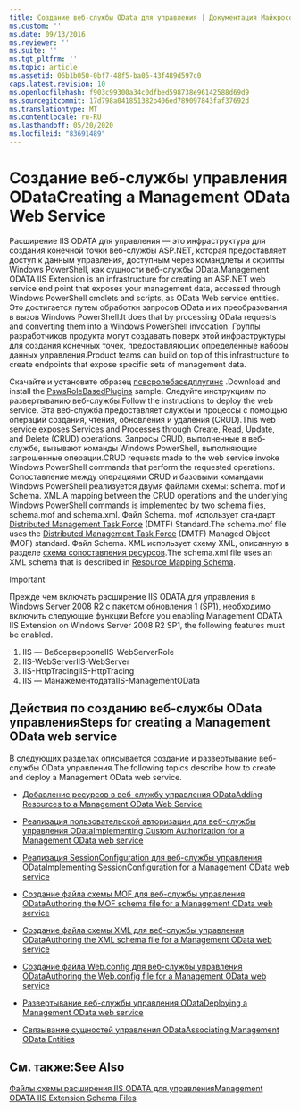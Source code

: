 ```yaml
---
title: Создание веб-службы OData для управления | Документация Майкрософт
ms.custom: ''
ms.date: 09/13/2016
ms.reviewer: ''
ms.suite: ''
ms.tgt_pltfrm: ''
ms.topic: article
ms.assetid: 06b1b050-0bf7-48f5-ba05-43f489d597c0
caps.latest.revision: 10
ms.openlocfilehash: f903c99300a34c0dfbed598738e96142588d69d9
ms.sourcegitcommit: 17d798a041851382b406ed789097843faf37692d
ms.translationtype: MT
ms.contentlocale: ru-RU
ms.lasthandoff: 05/20/2020
ms.locfileid: "83691489"
---
```

# <a name="creating-a-management-odata-web-service"></a><span data-ttu-id="8ec0f-102">Создание веб-службы управления OData</span><span class="sxs-lookup"><span data-stu-id="8ec0f-102">Creating a Management OData Web Service</span></span>

<span data-ttu-id="8ec0f-103">Расширение IIS ODATA для управления — это инфраструктура для создания конечной точки веб-службы ASP.NET, которая предоставляет доступ к данным управления, доступным через командлеты и скрипты Windows PowerShell, как сущности веб-службы OData.</span><span class="sxs-lookup"><span data-stu-id="8ec0f-103">Management ODATA IIS Extension is an infrastructure for creating an ASP.NET web service end point that exposes your management data, accessed through Windows PowerShell cmdlets and scripts, as OData Web service entities.</span></span> <span data-ttu-id="8ec0f-104">Это достигается путем обработки запросов OData и их преобразования в вызов Windows PowerShell.</span><span class="sxs-lookup"><span data-stu-id="8ec0f-104">It does that by processing OData requests and converting them into a Windows PowerShell invocation.</span></span> <span data-ttu-id="8ec0f-105">Группы разработчиков продукта могут создавать поверх этой инфраструктуры для создания конечных точек, предоставляющих определенные наборы данных управления.</span><span class="sxs-lookup"><span data-stu-id="8ec0f-105">Product teams can build on top of this infrastructure to create endpoints that expose specific sets of management data.</span></span>

<span data-ttu-id="8ec0f-106">Скачайте и установите образец [псвсролебаседплугинс](https://code.msdn.microsoft.com:443/windowsdesktop/PswsRoleBasedPlugins-9c79b75a) .</span><span class="sxs-lookup"><span data-stu-id="8ec0f-106">Download and install the [PswsRoleBasedPlugins](https://code.msdn.microsoft.com:443/windowsdesktop/PswsRoleBasedPlugins-9c79b75a) sample.</span></span> <span data-ttu-id="8ec0f-107">Следуйте инструкциям по развертыванию веб-службы.</span><span class="sxs-lookup"><span data-stu-id="8ec0f-107">Follow the instructions to deploy the web service.</span></span> <span data-ttu-id="8ec0f-108">Эта веб-служба предоставляет службы и процессы с помощью операций создания, чтения, обновления и удаления (CRUD).</span><span class="sxs-lookup"><span data-stu-id="8ec0f-108">This web service exposes Services and Processes through Create, Read, Update, and Delete (CRUD) operations.</span></span> <span data-ttu-id="8ec0f-109">Запросы CRUD, выполненные в веб-службе, вызывают команды Windows PowerShell, выполняющие запрошенные операции.</span><span class="sxs-lookup"><span data-stu-id="8ec0f-109">CRUD requests made to the web service invoke  Windows PowerShell commands that perform the requested operations.</span></span> <span data-ttu-id="8ec0f-110">Сопоставление между операциями CRUD и базовыми командами Windows PowerShell реализуется двумя файлами схемы: schema. mof и Schema. XML.</span><span class="sxs-lookup"><span data-stu-id="8ec0f-110">A mapping between the CRUD operations and the underlying Windows PowerShell commands is implemented by two schema files, schema.mof and schema.xml.</span></span> <span data-ttu-id="8ec0f-111">Файл Schema. mof использует стандарт [Distributed Management Task Force](https://www.dmtf.org/) (DMTF) Standard.</span><span class="sxs-lookup"><span data-stu-id="8ec0f-111">The schema.mof file uses the [Distributed Management  Task Force](https://www.dmtf.org/) (DMTF) Managed Object (MOF) standard.</span></span> <span data-ttu-id="8ec0f-112">Файл Schema. XML использует схему XML, описанную в разделе [схема сопоставления ресурсов](./resource-mapping-schema.md).</span><span class="sxs-lookup"><span data-stu-id="8ec0f-112">The schema.xml file uses an XML schema that is described in [Resource Mapping Schema](./resource-mapping-schema.md).</span></span>

> [!IMPORTANT]
> <span data-ttu-id="8ec0f-113">Прежде чем включать расширение IIS ODATA для управления в Windows Server 2008 R2 с пакетом обновления 1 (SP1), необходимо включить следующие функции.</span><span class="sxs-lookup"><span data-stu-id="8ec0f-113">Before you enabling Management ODATA IIS Extension on Windows Server 2008 R2 SP1, the following features must be enabled.</span></span>
>
> 1. <span data-ttu-id="8ec0f-114">IIS — Вебсерверроле</span><span class="sxs-lookup"><span data-stu-id="8ec0f-114">IIS-WebServerRole</span></span>
> 2. <span data-ttu-id="8ec0f-115">IIS-WebServer</span><span class="sxs-lookup"><span data-stu-id="8ec0f-115">IIS-WebServer</span></span>
> 3. <span data-ttu-id="8ec0f-116">IIS-HttpTracing</span><span class="sxs-lookup"><span data-stu-id="8ec0f-116">IIS-HttpTracing</span></span>
> 4. <span data-ttu-id="8ec0f-117">IIS — Манажементодата</span><span class="sxs-lookup"><span data-stu-id="8ec0f-117">IIS-ManagementOData</span></span>

## <a name="steps-for-creating-a-management-odata-web-service"></a><span data-ttu-id="8ec0f-118">Действия по созданию веб-службы OData управления</span><span class="sxs-lookup"><span data-stu-id="8ec0f-118">Steps for creating a Management OData web service</span></span>

<span data-ttu-id="8ec0f-119">В следующих разделах описывается создание и развертывание веб-службы OData управления.</span><span class="sxs-lookup"><span data-stu-id="8ec0f-119">The following topics describe how to create and deploy a Management OData web service.</span></span>

- [<span data-ttu-id="8ec0f-120">Добавление ресурсов в веб-службу управления OData</span><span class="sxs-lookup"><span data-stu-id="8ec0f-120">Adding Resources to a Management OData Web Service</span></span>](./adding-resources-to-a-management-odata-web-service.md)

- [<span data-ttu-id="8ec0f-121">Реализация пользовательской авторизации для веб-службы управления OData</span><span class="sxs-lookup"><span data-stu-id="8ec0f-121">Implementing Custom Authorization for a Management OData web service</span></span>](./implementing-custom-authorization-for-a-management-odata-web-service.md)

- [<span data-ttu-id="8ec0f-122">Реализация SessionConfiguration для веб-службы управления OData</span><span class="sxs-lookup"><span data-stu-id="8ec0f-122">Implementing SessionConfiguration for a Management OData web service</span></span>](./implementing-sessionconfiguration-for-a-management-odata-web-service.md)

- [<span data-ttu-id="8ec0f-123">Создание файла схемы MOF для веб-службы управления OData</span><span class="sxs-lookup"><span data-stu-id="8ec0f-123">Authoring the MOF schema file for a Management OData web service</span></span>](./authoring-the-mof-schema-file-for-a-management-odata-web-service.md)

- [<span data-ttu-id="8ec0f-124">Создание файла схемы XML для веб-службы управления OData</span><span class="sxs-lookup"><span data-stu-id="8ec0f-124">Authoring the XML schema file for a Management OData web service</span></span>](./authoring-the-xml-schema-file-for-a-management-odata-web-service.md)

- [<span data-ttu-id="8ec0f-125">Создание файла Web.config для веб-службы управления OData</span><span class="sxs-lookup"><span data-stu-id="8ec0f-125">Authoring the Web.config file for a Management OData web service</span></span>](./authoring-the-web-config-file-for-a-management-odata-web-service.md)

- [<span data-ttu-id="8ec0f-126">Развертывание веб-службы управления OData</span><span class="sxs-lookup"><span data-stu-id="8ec0f-126">Deploying a Management OData web service</span></span>](./deploying-a-management-odata-web-service.md)

- [<span data-ttu-id="8ec0f-127">Связывание сущностей управления OData</span><span class="sxs-lookup"><span data-stu-id="8ec0f-127">Associating Management OData Entities</span></span>](./associating-management-odata-entities.md)

## <a name="see-also"></a><span data-ttu-id="8ec0f-128">См. также:</span><span class="sxs-lookup"><span data-stu-id="8ec0f-128">See Also</span></span>

[<span data-ttu-id="8ec0f-129">Файлы схемы расширения IIS ODATA для управления</span><span class="sxs-lookup"><span data-stu-id="8ec0f-129">Management ODATA IIS Extension Schema Files</span></span>](./management-odata-iis-extension-schema-files.md)
